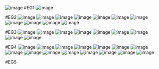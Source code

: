 ![image](https://user-images.githubusercontent.com/102288634/183407669-0321179f-41d7-44b1-853b-d3dded5f7b5a.png)
#EG1
![image](https://user-images.githubusercontent.com/102288634/183368098-641dc4c3-e558-4f47-99a7-b5f272872646.png)

#EG2
![image](https://user-images.githubusercontent.com/102288634/183370327-43720fb6-db7e-4552-a7b1-9af543564391.png)
![image](https://user-images.githubusercontent.com/102288634/183378294-f1be8ead-4eb0-41d0-93b7-a9215bb27026.png)
![image](https://user-images.githubusercontent.com/102288634/183378336-5f4aebb6-2504-4b75-bc49-19aec438ee9e.png)
![image](https://user-images.githubusercontent.com/102288634/183378388-c73cabe5-b8a9-4f88-b27d-7efdc67e832c.png)
![image](https://user-images.githubusercontent.com/102288634/183378455-22d66060-939a-4232-8684-6bdb00628b14.png)
![image](https://user-images.githubusercontent.com/102288634/183378500-8e3e9a9c-64d6-4dc9-9c99-bca3cf4bf868.png)
![image](https://user-images.githubusercontent.com/102288634/183378645-75883c4b-50f5-42ce-b8b8-34130becafc1.png)
![image](https://user-images.githubusercontent.com/102288634/183378721-f0bb786c-428b-4d53-bf41-a4a099db0629.png)
![image](https://user-images.githubusercontent.com/102288634/183378824-2f02c3ea-b6a7-412f-9ec3-85a47d282462.png)
![image](https://user-images.githubusercontent.com/102288634/183378936-4f63528e-0c08-4358-a344-8a144aeb17d6.png)
![image](https://user-images.githubusercontent.com/102288634/183379178-5c5e659e-f0f3-46f6-ae4a-b69d3ba52618.png)

#EG3
![image](https://user-images.githubusercontent.com/102288634/183393020-f5d91ff8-f469-421d-a6c6-74831d363715.png)
![image](https://user-images.githubusercontent.com/102288634/183396948-efd2e3fe-2033-4c08-9182-159ea93d0769.png)
![image](https://user-images.githubusercontent.com/102288634/183396986-baf9ea10-db4d-49e0-9918-fc31c0b0085c.png)
![image](https://user-images.githubusercontent.com/102288634/183397141-8f7339fe-708a-4ced-823e-112422a4b149.png)
![image](https://user-images.githubusercontent.com/102288634/183397182-77abb0bf-a133-4e71-947f-29edb738e039.png)
![image](https://user-images.githubusercontent.com/102288634/183397269-a844075a-1f6a-473f-86ac-584181f54645.png)
![image](https://user-images.githubusercontent.com/102288634/183397396-2954c1ce-7d8e-47a6-951f-13d0fdf59d2f.png)
![image](https://user-images.githubusercontent.com/102288634/183397448-c92809ba-66ec-45c4-8711-760d9ea8c88a.png)
![image](https://user-images.githubusercontent.com/102288634/183397657-b34afae9-ebcf-4227-bb77-5c4646a96b03.png)

#EG4
![image](https://user-images.githubusercontent.com/102288634/183399141-6da6df3d-cc6d-425f-a223-390b89d0d937.png)
![image](https://user-images.githubusercontent.com/102288634/183407713-c23b5594-8b89-4f51-81f6-85161cf6850d.png)
![image](https://user-images.githubusercontent.com/102288634/183407757-3a617b20-7fc1-485d-b1df-ad1bf2a3bb99.png)
![image](https://user-images.githubusercontent.com/102288634/183407786-f33c6b57-acbe-41d7-8976-c15617c7da88.png)
![image](https://user-images.githubusercontent.com/102288634/183407822-46ec6098-f636-467d-aa4c-6c30b0a2aa65.png)
![image](https://user-images.githubusercontent.com/102288634/183407871-70cb253d-6d52-4a39-b11d-93e1913fc47f.png)
![image](https://user-images.githubusercontent.com/102288634/183407897-e0d8c9d8-492e-4c37-b434-44326b21ef3a.png)
![image](https://user-images.githubusercontent.com/102288634/183407988-170762c6-9f4a-4c41-8a34-586285caff6d.png)
![image](https://user-images.githubusercontent.com/102288634/183408018-633fc2e4-cb06-4c21-9087-989750dc9e9d.png)
![image](https://user-images.githubusercontent.com/102288634/183408061-a1d4ed75-b1e1-4206-8c51-fc41a3367c04.png)
![image](https://user-images.githubusercontent.com/102288634/183408100-d32e4055-10a3-4e1b-8c2d-d6797e5ae401.png)
![image](https://user-images.githubusercontent.com/102288634/183408180-60414f9e-c64c-4e20-a0d0-41b045a5f9e7.png)
![image](https://user-images.githubusercontent.com/102288634/183408308-55ebd29d-8c02-4544-9911-3da237f8d7ee.png)
![image](https://user-images.githubusercontent.com/102288634/183408373-2c1e6cbc-3b95-48b5-a1ba-3b4e24c7340f.png)
![image](https://user-images.githubusercontent.com/102288634/183408410-80628009-f531-48da-b10f-65890738c06f.png)

#EG5

